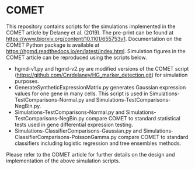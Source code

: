 # COMET
This repository contains scripts for the simulations implemented in the COMET article by Delaney et al. (2019). The pre-print can be found at https://www.biorxiv.org/content/10.1101/655753v1. Documentation on the COMET Python package is available at https://hgmd.readthedocs.io/en/latest/index.html. Simulation figures in the COMET article can be reproduced using the scripts below.

* hgmd-v1.py and hgmd-v2.py are modified versions of the COMET script (https://github.com/Cnrdelaney/HG_marker_detection.git) for simulation purposes.
* GenerateSyntheticExpressionMatrix.py generates Gaussian expression values for one gene in many cells. This script is used in Simulations-TestComparisons-Normal.py and Simulations-TestComparisons-NegBin.py.
* Simulations-TestComparisons-Normal.py and Simulations-TestComparisons-NegBin.py compare COMET to standard statistical tests used in gene differential expression testing.
* Simulations-ClassifierComparisons-Gaussian.py and Simulations-ClassifierComparisons-PoissonGamma.py compare COMET to standard classifiers including logistic regression and tree ensembles 	methods.

Please refer to the COMET article for further details on the design and implementation of the above simulation scripts. 